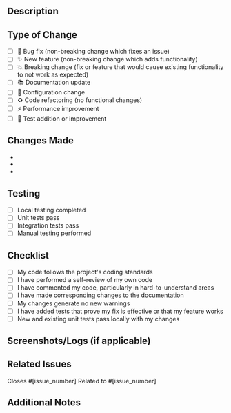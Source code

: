 ## Description
<!-- Provide a brief description of the changes in this PR -->

## Type of Change
<!-- Mark the relevant option with an "x" -->
- [ ] 🐛 Bug fix (non-breaking change which fixes an issue)
- [ ] ✨ New feature (non-breaking change which adds functionality)
- [ ] 💥 Breaking change (fix or feature that would cause existing functionality to not work as expected)
- [ ] 📚 Documentation update
- [ ] 🔧 Configuration change
- [ ] ♻️ Code refactoring (no functional changes)
- [ ] ⚡ Performance improvement
- [ ] 🧪 Test addition or improvement

## Changes Made
<!-- List the specific changes made in this PR -->
- 
- 
- 

## Testing
<!-- Describe how you tested your changes -->
- [ ] Local testing completed
- [ ] Unit tests pass
- [ ] Integration tests pass
- [ ] Manual testing performed

## Checklist
<!-- Mark completed items with an "x" -->
- [ ] My code follows the project's coding standards
- [ ] I have performed a self-review of my own code
- [ ] I have commented my code, particularly in hard-to-understand areas
- [ ] I have made corresponding changes to the documentation
- [ ] My changes generate no new warnings
- [ ] I have added tests that prove my fix is effective or that my feature works
- [ ] New and existing unit tests pass locally with my changes

## Screenshots/Logs (if applicable)
<!-- Add screenshots or logs that help explain your changes -->

## Related Issues
<!-- Link any related issues -->
Closes #[issue_number]
Related to #[issue_number]

## Additional Notes
<!-- Any additional information that reviewers should know -->
